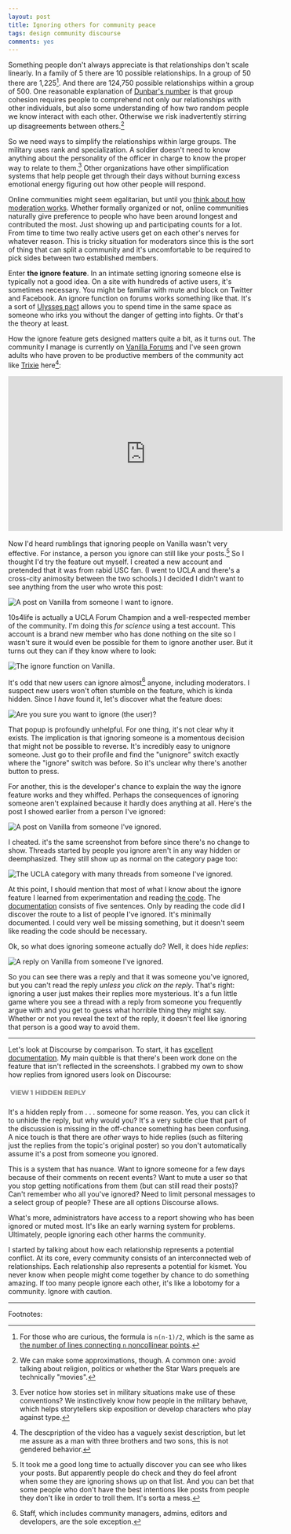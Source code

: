 ```yaml
---
layout: post
title: Ignoring others for community peace
tags: design community discourse
comments: yes
---
```


Something people don't always appreciate is that relationships don't
scale linearly. In a family of 5 there are 10 possible
relationships. In a group of 50 there are 1,225[^1]. And there are
124,750 possible relationships within a group of 500. One reasonable
explanation of [Dunbar's
number](https://www.bbc.com/future/article/20191001-dunbars-number-why-we-can-only-maintain-150-relationships)
is that group cohesion requires people to comprehend not only our
relationships with other individuals, but also some understanding of
how two random people we know interact with each other. Otherwise we
risk inadvertently stirring up disagreements between others.[^2]

So we need ways to simplify the relationships within large groups. The
military uses rank and specialization. A soldier doesn't need to know
anything about the personality of the officer in charge to know the
proper way to relate to them.[^3] Other organizations have other
simplification systems that help people get through their days without
burning excess emotional energy figuring out how other people will
respond.

Online communities might seem egalitarian, but until you [think about
how moderation works](/2020/09/15/cc_moderation.html). Whether
formally organized or not, online communities naturally give
preference to people who have been around longest and contributed the
most. Just showing up and participating counts for a lot. From time to
time two really active users get on each other's nerves for whatever
reason. This is tricky situation for moderators since this is the sort
of thing that can split a community and it's uncomfortable to be
required to pick sides between two established members.

Enter **the ignore feature**. In an intimate setting ignoring someone
else is typically not a good idea. On a site with hundreds of active
users, it's sometimes necessary. You might be familiar with mute and
block on Twitter and Facebook. An ignore function on forums works
something like that. It's a sort of [Ulysses
pact](https://en.wikipedia.org/wiki/Ulysses_pact) allows you to spend
time in the same space as someone who irks you without the danger of
getting into fights. Or that's the theory at least.

How the ignore feature gets designed matters quite a bit, as it turns
out. The community I manage is currently on [Vanilla
Forums](https://www.g2.com/products/vanilla-online-community/reviews/vanilla-online-community-review-4383827)
and I've seen grown adults who have proven to be productive members of
the community act like
[Trixie](https://fairlyoddparents.fandom.com/wiki/Trixie_Tang)
here[^4]:

<iframe width="560" height="315"
src="https://www.youtube.com/embed/82zuzS5PCiM" frameborder="0"
allow="accelerometer; autoplay; clipboard-write; encrypted-media;
gyroscope; picture-in-picture" allowfullscreen></iframe>

Now I'd heard rumblings that ignoring people on Vanilla wasn't very
effective. For instance, a person you ignore can still like your
posts.[^5] So I thought I'd try the feature out myself. I created a
new account and pretended that it was from rabid USC fan. (I went to
UCLA and there's a cross-city animosity between the two schools.) I
decided I didn't want to see anything from the user who wrote this
post:

![A post on Vanilla from someone I want to
ignore.](/images/vanilla_ignore_post.png)

10s4life is actually a UCLA Forum Champion and a well-respected member
of the community. I'm doing this _for science_ using a test
account. This account is a brand new member who has done nothing on
the site so I wasn't sure it would even be possible for them to ignore
another user. But it turns out they can if they know where to look:

![The ignore function on
Vanilla.](/images/vanilla_ignore_function.png)

It's odd that new users can ignore almost[^6] anyone, including
moderators. I suspect new users won't often stumble on the feature,
which is kinda hidden. Since I _have_ found it, let's discover what
the feature does:

![Are you sure you want to ignore (the
user)?](/images/vanilla_confirm_ignore.png)

That popup is profoundly unhelpful. For one thing, it's not clear why
it exists. The implication is that ignoring someone is a momentous
decision that might not be possible to reverse. It's incredibly easy
to unignore someone. Just go to their profile and find the "unignore"
switch exactly where the "ignore" switch was before. So it's unclear
why there's another button to press.

For another, this is the developer's chance to explain the way the
ignore feature works and they whiffed. Perhaps the consequences of
ignoring someone aren't explained because it hardly does anything at
all. Here's the post I showed earlier from a person I've ignored:

![A post on Vanilla from someone I've
ignored.](/images/vanilla_ignore_post.png)

I cheated. it's the same screenshot from before since there's no
change to show. Threads started by people you ignore aren't in any way
hidden or deemphasized. They still show up as normal on the category
page too:

![The UCLA category with many threads from someone I've
ignored.](/images/vanilla_ignore_category.png)

At this point, I should mention that most of what I know about the
ignore feature I learned from experimentation and reading [the
code](https://github.com/vanilla/vanilla/tree/master/plugins/Ignore). The
[documentation](https://open.vanillaforums.com/addon/ignore-plugin)
consists of five sentences. Only by reading the code did I discover
the route to a list of people I've ignored. It's minimally
documented. I could very well be missing something, but it doesn't
seem like reading the code should be necessary.

Ok, so what does ignoring someone actually do? Well, it does hide _replies_:

![A reply on Vanilla from someone I've
ignored.](/images/vanilla_ignored_reply.png)

So you can see there was a reply and that it was someone you've
ignored, but you can't read the reply _unless you click on the
reply_. That's right: ignoring a user just makes their replies more
mysterious. It's a fun little game where you see a thread with a reply
from someone you frequently argue with and you get to guess what
horrible thing they might say. Whether or not you reveal the text of
the reply, it doesn't feel like ignoring that person is a good way to
avoid them.

---

Let's look at Discourse by comparison. To start, it has [excellent
documentation](https://meta.discourse.org/t/ability-to-ignore-a-user/110254). My
main quibble is that there's been work done on the feature that isn't
reflected in the screenshots. I grabbed my own to show how replies
from ignored users look on Discourse:

![Ignored reply on Discourse](/images/discourse_ignored.png)

It's a hidden reply from . . . someone for some reason. Yes, you can
click it to unhide the reply, but why would you? It's a very subtle
clue that part of the discussion is missing in the off-chance
something has been confusing. A nice touch is that there are _other_
ways to hide replies (such as filtering just the replies from the
topic's original poster) so you don't automatically assume it's a post
from someone you ignored.

This is a system that has nuance. Want to ignore someone for a few
days because of their comments on recent events? Want to mute a user
so that you stop getting notifications from them (but can still read
their posts)? Can't remember who all you've ignored? Need to limit
personal messages to a select group of people? These are all options
Discourse allows.

What's more, administrators have access to a report showing who has
been ignored or muted most. It's like an early warning system for
problems. Ultimately, people ignoring each other harms the
community. 

I started by talking about how each relationship represents a
potential conflict. At its core, every community consists of an
interconnected web of relationships. Each relationship also represents
a potential for kismet. You never know when people might come together
by chance to do something amazing. If too many people ignore each
other, it's like a lobotomy for a community. Ignore with caution.

---

Footnotes:

[^1]: For those who are curious, the formula is `n(n-1)/2`, which is
    the same as [the number of lines connecting `n` noncollinear
    points](https://math.stackexchange.com/questions/185633/formula-for-number-of-lines-you-can-draw-through-n-points/185644#185644).
    
[^2]: We can make some approximations, though. A common one: avoid
    talking about religion, politics or whether the Star Wars prequels
    are technically "movies".

[^3]: Ever notice how stories set in military situations make use of
    these conventions? We instinctively know how people in the
    military behave, which helps storytellers skip exposition or
    develop characters who play against type.

[^4]: The descpription of the video has a vaguely sexist description,
    but let me assure as a man with three brothers and two sons, this
    is not gendered behavior.

[^5]: It took me a good long time to actually discover you can see who
    likes your posts. But apparently people do check and they do feel
    afront when some they are ignoring shows up on that list. And you
    can bet that some people who don't have the best intentions like
    posts from people they don't like in order to troll them. It's
    sorta a mess.

[^6]: Staff, which includes community managers, admins, editors and
    developers, are the sole exception.

